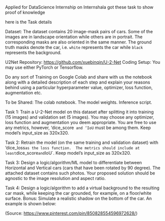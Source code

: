 Applied for DataScience Internship on Internshala got these task to show proof of knowledge

here is the Task details

Dataset:
The dataset contains 20 image-mask pairs of cars. Some of the images are in landscape orientation while others are in portrait. The corresponding masks are also oriented in the same manner. 
The ground truth masks denote the car, i.e. `white` represents the car while `black` represents the background.

U2Net Repository: https://github.com/xuebinqin/U-2-Net
Coding Setup:
You may use either PyTorch or Tensorflow.

Do any sort of Training on Google Colab and share with us the notebook along with a detailed description of each step and explain your reasons behind using a particular hyperparameter value, optimizer, loss function, augmentation etc.

To be Shared:
The colab notebook.
The model weights.
Inference script.

Task 1:
Train a U-2-Net model on this dataset after splitting it into training (15 images) and validation set (5 images).
You may choose any optimizer, loss function and augmentation you deem appropriate.
You are free to use any metrics, however, ‘dice_score` and ‘IoU` must be among them.
Keep model’s input_size as 320x320.

Task 2: 
Retrain the model (on the same training and validation dataset) with ‘dice_loss` as the loss function. 
The metrics should include at least `dice_score` and `IoU`.
Keep model’s input_size as 320x320.

Task 3:
Design a logic/algorithm/ML model to differentiate between Horizontal and Vertical cars (cars that have been rotated by 90 degree). The attached dataset contains such photos.
Your proposed solution should be agnostic to the image resolution and aspect ratio.

Task 4:
Design a logic/algorithm to add a virtual background to the resulting car mask, while keeping the car grounded, for example, on a floor/white surface.
Bonus: Simulate a realistic shadow on the bottom of the car.
An example is shown below: 

(Source: https://www.pinterest.com/pin/850828554596972628/)

